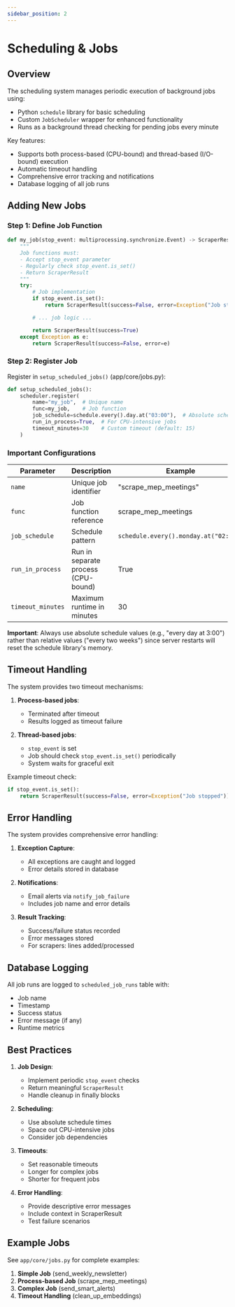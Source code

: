 ```yaml
---
sidebar_position: 2
---
```


# Scheduling & Jobs

## Overview

The scheduling system manages periodic execution of background jobs using:

- Python `schedule` library for basic scheduling
- Custom `JobScheduler` wrapper for enhanced functionality
- Runs as a background thread checking for pending jobs every minute

Key features:

- Supports both process-based (CPU-bound) and thread-based (I/O-bound) execution
- Automatic timeout handling
- Comprehensive error tracking and notifications
- Database logging of all job runs

## Adding New Jobs

### Step 1: Define Job Function

```python
def my_job(stop_event: multiprocessing.synchronize.Event) -> ScraperResult:
    """
    Job functions must:
    - Accept stop_event parameter
    - Regularly check stop_event.is_set()
    - Return ScraperResult
    """
    try:
        # Job implementation
        if stop_event.is_set():
            return ScraperResult(success=False, error=Exception("Job stopped"))

        # ... job logic ...

        return ScraperResult(success=True)
    except Exception as e:
        return ScraperResult(success=False, error=e)
```

### Step 2: Register Job

Register in `setup_scheduled_jobs()` (app/core/jobs.py):

```python
def setup_scheduled_jobs():
    scheduler.register(
        name="my_job",  # Unique name
        func=my_job,    # Job function
        job_schedule=schedule.every().day.at("03:00"),  # Absolute schedule
        run_in_process=True,  # For CPU-intensive jobs
        timeout_minutes=30    # Custom timeout (default: 15)
    )
```

### Important Configurations

| Parameter         | Description                         | Example                               |
| ----------------- | ----------------------------------- | ------------------------------------- |
| `name`            | Unique job identifier               | "scrape_mep_meetings"                 |
| `func`            | Job function reference              | scrape_mep_meetings                   |
| `job_schedule`    | Schedule pattern                    | `schedule.every().monday.at("02:00")` |
| `run_in_process`  | Run in separate process (CPU-bound) | True                                  |
| `timeout_minutes` | Maximum runtime in minutes          | 30                                    |

**Important**: Always use absolute schedule values (e.g., "every day at 3:00") rather than relative values ("every two weeks") since server restarts will reset the schedule library's memory.

## Timeout Handling

The system provides two timeout mechanisms:

1. **Process-based jobs**:

   - Terminated after timeout
   - Results logged as timeout failure

2. **Thread-based jobs**:
   - `stop_event` is set
   - Job should check `stop_event.is_set()` periodically
   - System waits for graceful exit

Example timeout check:

```python
if stop_event.is_set():
    return ScraperResult(success=False, error=Exception("Job stopped"))
```

## Error Handling

The system provides comprehensive error handling:

1. **Exception Capture**:

   - All exceptions are caught and logged
   - Error details stored in database

2. **Notifications**:

   - Email alerts via `notify_job_failure`
   - Includes job name and error details

3. **Result Tracking**:
   - Success/failure status recorded
   - Error messages stored
   - For scrapers: lines added/processed

## Database Logging

All job runs are logged to `scheduled_job_runs` table with:

- Job name
- Timestamp
- Success status
- Error message (if any)
- Runtime metrics

## Best Practices

1. **Job Design**:

   - Implement periodic `stop_event` checks
   - Return meaningful `ScraperResult`
   - Handle cleanup in finally blocks

2. **Scheduling**:

   - Use absolute schedule times
   - Space out CPU-intensive jobs
   - Consider job dependencies

3. **Timeouts**:

   - Set reasonable timeouts
   - Longer for complex jobs
   - Shorter for frequent jobs

4. **Error Handling**:
   - Provide descriptive error messages
   - Include context in ScraperResult
   - Test failure scenarios

## Example Jobs

See `app/core/jobs.py` for complete examples:

1. **Simple Job** (send_weekly_newsletter)
2. **Process-based Job** (scrape_mep_meetings)
3. **Complex Job** (send_smart_alerts)
4. **Timeout Handling** (clean_up_embeddings)
